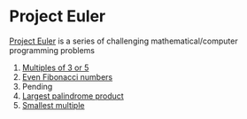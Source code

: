 # Project Euler

[Project Euler](https://projecteuler.net/) is a series of challenging mathematical/computer programming problems

1. [Multiples of 3 or 5](challenge001.php)
2. [Even Fibonacci numbers](challenge002.php)
3. Pending
4. [Largest palindrome product](challenge004.php)
4. [Smallest multiple](challenge005.php)